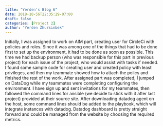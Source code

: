 ```yaml
---
title: "Yerden's Blog 6"
date: 2018-10-56T22:35:29-07:00
draft: false
categories: [Project 2]
author: "Yerden Zhursinbek"
---
```

Initially, I was assigned to work on AIM part, creating user for CircleCi with policies and roles. Since it was among one of the things that had to be done first to set up the environment, it had to be done as soon as possible. This time we had backup person (who was responsible for this part in previous project) for each issue of the project, who would assist with tasks if needed. I found some sample code for creating user and created policy with least privileges, and then my teammate showed how to attach the policy and finished the rest of the work.
After assigned part was completed, I jumped on DataDog while my teammates were completing configuring the environment. I have sign up and sent invitations for my teammates, then followed the command lines for ansible (we decide to stick with it after last project) provided at their source site. After downloading datadog agent on the host, some command lines should be added to the playbook, which will integrate instances with datadog. Datadog dashboard is pretty straight forward and could be managed from the website by choosing the required metrics.
